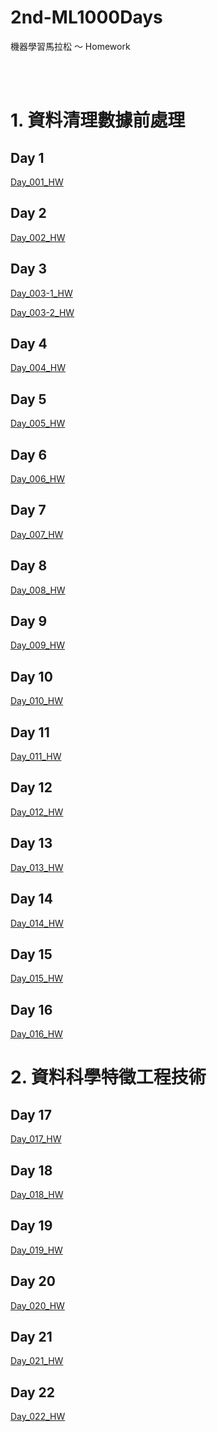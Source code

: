 # 2nd-ML1000Days

機器學習馬拉松 ～ Homework


</br>
</br>	

# 1. 資料清理數據前處理

## Day 1
[Day_001_HW](https://github.com/juidasci/2nd-ML100Days/blob/master/homework/Day_001_HW.ipynb)

## Day 2
[Day_002_HW](https://github.com/juidasci/2nd-ML100Days/blob/master/homework/Day_002_HW.ipynb)

## Day 3
[Day_003-1_HW](https://github.com/juidasci/2nd-ML100Days/blob/master/homework/Day_003-1_HW.ipynb)

[Day_003-2_HW](https://github.com/juidasci/2nd-ML100Days/blob/master/homework/Day_003-2_HW.ipynb)

## Day 4
[Day_004_HW](https://github.com/juidasci/2nd-ML100Days/blob/master/homework/Day_004_HW.ipynb)

## Day 5
[Day_005_HW](https://github.com/juidasci/2nd-ML100Days/blob/master/homework/Day_005_HW.ipynb)

## Day 6
[Day_006_HW](https://github.com/juidasci/2nd-ML100Days/blob/master/homework/Day_006_HW.ipynb)

## Day 7
[Day_007_HW](https://github.com/juidasci/2nd-ML100Days/blob/master/homework/Day_007_HW.ipynb)

## Day 8
[Day_008_HW](https://github.com/juidasci/2nd-ML100Days/blob/master/homework/Day_008_HW.ipynb)

## Day 9
[Day_009_HW](https://github.com/juidasci/2nd-ML100Days/blob/master/homework/Day_009_HW.ipynb)

## Day 10
[Day_010_HW](https://github.com/juidasci/2nd-ML100Days/blob/master/homework/Day_010_HW.ipynb)

## Day 11
[Day_011_HW](https://github.com/juidasci/2nd-ML100Days/blob/master/homework/Day_011_HW.ipynb)

## Day 12
[Day_012_HW](https://github.com/juidasci/2nd-ML100Days/blob/master/homework/Day_012_HW.ipynb)

## Day 13
[Day_013_HW](https://github.com/juidasci/2nd-ML100Days/blob/master/homework/Day_013_HW.ipynb)

## Day 14
[Day_014_HW](https://github.com/juidasci/2nd-ML100Days/blob/master/homework/Day_014_HW.ipynb)

## Day 15
[Day_015_HW](https://github.com/juidasci/2nd-ML100Days/blob/master/homework/Day_015_HW.ipynb)

## Day 16
[Day_016_HW](https://github.com/juidasci/2nd-ML100Days/blob/master/homework/Day_016_HW.png)

# 2. 資料科學特徵工程技術

## Day 17
[Day_017_HW](https://github.com/juidasci/2nd-ML100Days/blob/master/homework/Day_017_HW.ipynb)

## Day 18
[Day_018_HW](https://github.com/juidasci/2nd-ML100Days/blob/master/homework/Day_018_HW.ipynb)

## Day 19
[Day_019_HW](https://github.com/juidasci/2nd-ML100Days/blob/master/homework/Day_019_HW.ipynb)

## Day 20
[Day_020_HW](https://github.com/juidasci/2nd-ML100Days/blob/master/homework/Day_020_HW.ipynb)

## Day 21
[Day_021_HW](https://github.com/juidasci/2nd-ML100Days/blob/master/homework/Day_021_HW.ipynb)

## Day 22
[Day_022_HW](https://github.com/juidasci/2nd-ML100Days/blob/master/homework/Day_022_HW.ipynb)